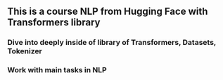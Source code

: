 ## This is a course NLP from Hugging Face with Transformers library
### Dive into deeply inside of library of Transformers, Datasets, Tokenizer
### Work with main tasks in NLP
